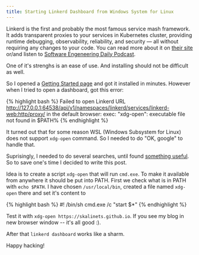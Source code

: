 ```yaml
---
title: Starting Linkerd Dashboard from Windows System for Linux
---
```


Linkerd is the first and probably the most famous service mash framework. It adds transparent proxies
to your services in Kubernetes cluster, providing runtime debugging, observability, reliability, and
security — all without requiring any changes to your code. You can read more about it on
[their site](https://linkerd.io/2/overview/) or/and listen to [Software Engeneering Daily Podcast](https://softwareengineeringdaily.com/2018/12/19/linkerd-service-mesh-with-william-morgan/).

One of it's strenghs is an ease of use. And installing should not be difficult as well.

So I opened a [Getting Started page](https://linkerd.io/2/getting-started/index.html) and got it installed
in minutes. However when I tried to open a dashboard, got this error:

{% highlight bash %}
Failed to open Linkerd URL http://127.0.0.1:64538/api/v1/namespaces/linkerd/services/linkerd-web:http/proxy/ 
in the default browser: exec: "xdg-open": executable file not found in $PATH%
{% endhighlight %}


It turned out that for some reason WSL (Windows Subsystem for Linux) does not support `xdg-open` command.
So I needed to do "OK, google" to handle that.

Suprisingly, I needed to do several searches, until found [something useful](https://wpdev.uservoice.com/forums/266908-command-prompt-console-windows-subsystem-for-l/suggestions/15590718-equivalent-of-cgystart-open-or-xdg-open).
So to save one's time I decided to write this post.

Idea is to create a script `xdg-open` that will run `cmd.exe`. To make it available from anywhere it should
be put into PATH. First we check what is in PATH with `echo $PATH`. I have chosen `/usr/local/bin`, created a
file named `xdg-open` there and set it's content to

{% highlight bash %}
#! /bin/sh 
cmd.exe /c "start $*"
{% endhighlight %}

Test it with `xdg-open https://skalinets.github.io`. If you see my blog in new browser window -- it's all good :).

After that `linkerd dashboard` works like a sharm.

Happy hacking!